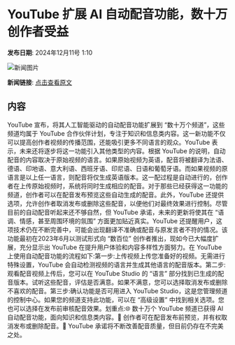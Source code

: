 # YouTube 扩展 AI 自动配音功能，数十万创作者受益

**发布日期**: 2024年12月11号 1:10

![新闻图片](https://upload.chinaz.com/2024/1211/6386950493289920963770022.png)

**新闻链接**: [点击查看原文](https://www.aibase.com/zh/news/13843)

## 内容

YouTube 宣布，将其人工智能驱动的自动配音功能扩展到 “数十万个频道”，这些频道均属于 YouTube 合作伙伴计划，专注于知识和信息类内容。这一新功能不仅可以提高创作者视频的传播范围，还能吸引更多不同语言的观众。YouTube 表示，未来还将逐步将这一功能引入其他类型的内容。根据 YouTube 的说明，自动配音的内容取决于原始视频的语言。如果原始视频为英语，配音将被翻译为法语、德语、印地语、意大利语、西班牙语、印尼语、日语和葡萄牙语。而如果视频的原语言是以上任一语言，则配音将仅生成英语版本。这一配过程是自动进行的，创作者在上传原始视频时，系统将同时生成相应的配音。对于那些已经获得这一功能的频道，创作者可以在配音发布预览这些自动生成的配音。此外，YouTube 还提供选项，允许创作者取消发布或删除这些配音，以便他们对最终效果进行控制。尽管目前的自动配音听起来还不够自然，但 YouTube 承诺，未来的更新将使其在 “语调、情感，甚至周围环境的氛围” 方面更加贴近真实。YouTube 还提醒用户，这项技术仍在不断完善中，可能会出现翻译不准确或配音与原发言者不符的情况。该功能最初在2023年6月以测试形式向 “数百位” 创作者推出，现如今已大幅度扩展，充分显示出 YouTube 在提升用户体验和内容多样性方面努力。在 YouTube 上使用自动配音功能的流程如下:第一步:上传视频上传您准备好的视频。无需进行特殊设置，YouTube 会自动检测视频的语言并生成其他语言的配音版本。第二步:观看配音视频上传后，您可以在 YouTube Studio 的 “语言” 部分找到已生成的配音版本。试听这些配音，评估是否满意。如果不满意，您可以选择取消发布或删除不喜欢的配音。第三步:确认功能是否可用进入 YouTube Studio，这是您管理频道的控制中心。如果您的频道支持此功能，可以在 “高级设置” 中找到相关选项。您也可以选择在发布前审核配音效果。划重点:🌐 数十万个 YouTube 频道已获得 AI 自动配音功能，面向知识和信息类内容。🎤 创作者可在配音发布前预览，并有权取消发布或删除配音。🤖 YouTube 承诺将不断改善配音质量，但目前仍存在不完美之处。
